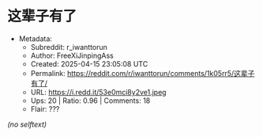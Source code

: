 # 这辈子有了

- Metadata:
  - Subreddit: r_iwanttorun
  - Author: FreeXiJinpingAss
  - Created: 2025-04-15 23:05:08 UTC
  - Permalink: https://reddit.com/r/iwanttorun/comments/1k05rr5/这辈子有了/
  - URL: https://i.redd.it/53e0mci8y2ve1.jpeg
  - Ups: 20 | Ratio: 0.96 | Comments: 18
  - Flair: ???

_(no selftext)_
